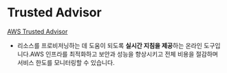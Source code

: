 # Trusted Advisor

[AWS Trusted Advisor](https://aws.amazon.com/ko/premiumsupport/technology/trusted-advisor/)

- 리소스를 프로비저닝하는 데 도움이 되도록 **실시간 지침을 제공**하는 온라인 도구입니다.AWS 인프라를 최적화하고 보안과 성능을 향상시키고 전체 비용을 절감하며 서비스 한도를 모니터링할 수 있습니다.